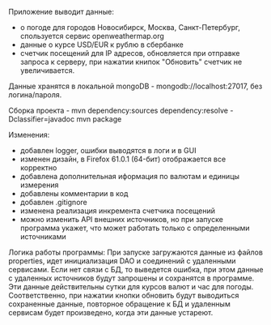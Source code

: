 ﻿Приложение выводит данные:
- о погоде для городов Новосибирск, Москва, Санкт-Петербург, спользуется сервис openweathermap.org
- данные о курсе USD/EUR к рублю в сбербанке
- счетчик посещений для IP адресов, обновляется при отправке запроса к серверу, при нажатии книпок "Обновить" счетчик не увеличивается.

Данные хранятся в локальной mongoDB - mongodb://localhost:27017, без логина/пароля.

Сборка проекта - 
mvn dependency:sources dependency:resolve -Dclassifier=javadoc
mvn package

Изменения:
- добавлен logger, ошибки выводятся в логи и в GUI
- изменен дизайн, в Firefox 61.0.1 (64-бит) отображается все корректно
- добавлена дополнительная иформация по валютам и единицы измерения
- добавлены комментарии в код
- добавлен .gitignore
- изменена реализация инкремента счетчика посещений
- можно изменить API внешних источников, но при запуске программа укажет, что может работать только с определенными источниками

Логика работы программы: 
При запуске загружаются данные из файлов properties, идет инициализация DAO и соединений с удаленными сервисами.
Если нет связи с БД, то выведется ошибка, при этом данные с удаленных источников будут запрошены и сохранятся в программе.
Эти данные действительны сутки для курсов валют и час для погоды. Соответственно, при нажатии кнопки обновить будут выводиться сохраненные данные, повторное обращение к БД и удаленным сервисам будет произведено, когда эти данные устареют.

